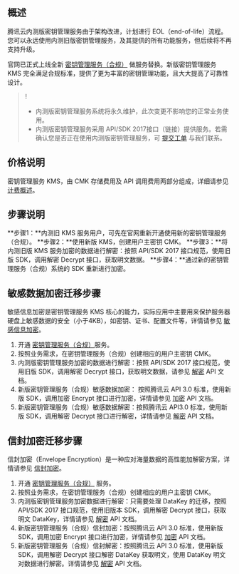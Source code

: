 ## 概述
腾讯云内测版密钥管理服务由于架构改进，计划进行 EOL（end-of-life）流程。您可以永远使用内测旧版密钥管理服务，及其提供的所有功能服务，但后续将不再支持升级。

官网已正式上线全新 [密钥管理服务（合规）](https://console.cloud.tencent.com/kms2 ) 做服务替换。新版密钥管理服务 KMS 完全满足合规标准，提供了更为丰富的密钥管理功能，且大大提高了可靠性设计。

>!
>- 内测版密钥管理服务系统将永久维护，此次变更不影响您的正常业务使用。
>- 内测版密钥管理服务采用 API/SDK 2017接口（链接）提供服务。若需确认您是否正在使用内测版密钥管理服务，可 [提交工单](https://console.cloud.tencent.com/workorder/category) 与我们联系。

## 价格说明
密钥管理服务 KMS，由 CMK 存储费用及 API 调用费用两部分组成，详细请参见 [计费概述](https://cloud.tencent.com/document/product/573/34388)。

## 步骤说明
**步骤1：**内测旧 KMS 服务用户，可先在官网重新开通使用新的密钥管理服务（合规）。
**步骤2：**使用新版 KMS，创建用户主密钥 CMK。
**步骤3：**将内测旧版 KMS 服务加密的数据进行解密：按照 API/SDK 2017 接口规范，使用旧版 SDK，调用解密 Decrypt 接口，获取明文数据。
**步骤4：**通过新的密钥管理服务（合规）系统的 SDK 重新进行加密。 

## 敏感数据加密迁移步骤

敏感信息加密是密钥管理服务 KMS 核心的能力，实际应用中主要用来保护服务器硬盘上敏感数据的安全（小于4KB），如密钥、证书、配置文件等，详情请参见 [敏感信息加密](https://cloud.tencent.com/document/product/573/8790)。

1. 开通 [密钥管理服务（合规）](https://console.cloud.tencent.com/kms2 )服务。
2. 按照业务需求，在密钥管理服务（合规）创建相应的用户主密钥 CMK。
3. 内测版密钥管理服务加密的数据进行解密：按照 API/SDK 2017 接口规范，使用旧版 SDK，调用解密 Decrypt 接口，获取明文数据，请参见 [解密](https://cloud.tencent.com/document/product/573/8890)  API 文档。
4. 新版密钥管理服务（合规）敏感数据加密： 按照腾讯云 API 3.0 标准，使用新版 SDK，调用加密 Encrypt 接口进行加密，详情请参见 [加密](https://cloud.tencent.com/document/product/573/34420) API 文档。
5. 新版密钥管理服务（合规）敏感数据解密：按照腾讯云 API3.0 标准，使用新版 SDK，调用解密 Decrypt 接口进行解密，详情请参见 [解密](https://cloud.tencent.com/document/product/573/34429) API 文档。


## 信封加密迁移步骤
信封加密（Envelope Encryption）是一种应对海量数据的高性能加解密方案，详情请参见 [信封加密](https://cloud.tencent.com/document/product/573/8791)。


1. 开通 [密钥管理服务（合规）](https://console.cloud.tencent.com/kms2 ) 服务。
2. 按照业务需求，在密钥管理服务（合规）创建相应的用户主密钥 CMK。
3. 内测版密钥管理服务加密数据进行解密：只需要处理 DataKey 的迁移，按照 API/SDK 2017 接口规范，使用旧版本 SDK，调用解密 Decrypt 接口，获取明文 DataKey，详情请参见 [解密](https://cloud.tencent.com/document/product/573/8890) API 文档。
4. 新版密钥管理服务（合规）信封加密：按照腾讯云 API 3.0 标准，使用新版 SDK，调用加密 Encrypt 接口进行加密，详情请参见 [加密](https://cloud.tencent.com/document/product/573/34420) API 文档。
5. 新版密钥管理服务（合规）信封解密：按照腾讯云 API 3.0 标准，使用新版 SDK，调用解密 Decrypt 接口解密 DataKey 获取明文，使用 DataKey 明文对数据进行解密。详情请参见 [解密](https://cloud.tencent.com/document/product/573/34429) API 文档。
